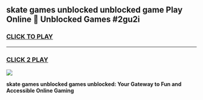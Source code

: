 
## skate games unblocked unblocked game Play Online 👋 Unblocked Games #2gu2i
<h3>
<a href="https://premium.freeplayer.one?title=skate_games_unblocked&ref=21F">CLICK TO PLAY</a></h3>
<hr>

<h3>
<a href="https://premium.freeplayer.one?title=skate_games_unblocked&ref=21F">CLICK 2 PLAY</a>
  
</h3>

<a href="https://premium.freeplayer.one?title=skate_games_unblocked&ref=21F/"><img src="https://clearcache.store/games.png"></a>


**skate games unblocked games unblocked: Your Gateway to Fun and Accessible Online Gaming**
